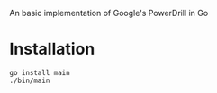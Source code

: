 An basic implementation of Google's PowerDrill in Go

Installation
============

    go install main
    ./bin/main

